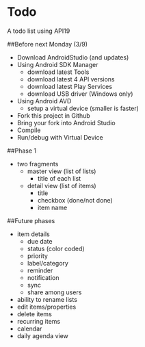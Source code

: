 # Todo
A todo list using API19

##Before next Monday (3/9)
* Download AndroidStudio (and updates)
* Using Android SDK Manager
  * download latest Tools
  * download latest 4 API versions
  * download latest Play Services
  * download USB driver (Windows only)
* Using Android AVD
  * setup a virtual device (smaller is faster)
* Fork this project in Github
* Bring your fork into Android Studio
* Compile
* Run/debug with Virtual Device


##Phase 1
* two fragments
  * master view (list of lists)
    * title of each list
  * detail view (list of items)
    * title
    * checkbox (done/not done)
    * item name
 

##Future phases
* item details
  * due date
  * status (color coded)
  * priority
  * label/category
  * reminder
  * notification
  * sync
  * share among users
* ability to rename lists
* edit items/properties
* delete items
* recurring items
* calendar
* daily agenda view
